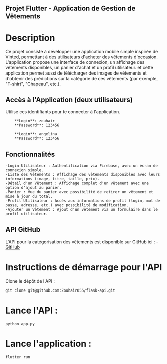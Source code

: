 ## Projet Flutter - Application de Gestion de Vêtements
# Description

Ce projet consiste à développer une application mobile simple inspirée de Vinted, permettant à des utilisateurs d'acheter des vêtements d'occasion. L'application propose une interface de connexion, un affichage des vêtements disponibles, un panier d'achat et un profil utilisateur.
et cette application  permet aussi de télécharger des images de vêtements et d'obtenir des prédictions sur la catégorie de ces vêtements (par exemple, "T-shirt", "Chapeau", etc.).

## Accès à l'Application (deux utilisateurs)
Utilise ces identifiants pour te connecter à l'application.

        **Login**: zouhair
        **Password**: 123456

        **Login**: angelina
        **Password**: 123456

## Fonctionnalités
    -Login Utilisateur : Authentification via Firebase, avec un écran de connexion simple.
    -Liste des Vêtements : Affichage des vêtements disponibles avec leurs informations (image, titre, taille, prix).
    -Détail d'un Vêtement : Affichage complet d'un vêtement avec une option d'ajout au panier.
    -Panier : Vue du panier avec possibilité de retirer un vêtement et mise à jour du total.
    -Profil Utilisateur : Accès aux informations de profil (login, mot de passe, adresse, etc.) avec possibilité de modification.
    -Ajouter un Vêtement : Ajout d'un vêtement via un formulaire dans le profil utilisateur.

## API GitHub
L'API pour la catégorisation des vêtements est disponible sur GitHub ici : 
    - [GitHub](https://github.com/Zouhair055/flask-api)

# Instructions de démarrage pour l'API
Clone le dépôt de l'API :

`git clone git@github.com:Zouhair055/flask-api.git`

# Lance l'API :

`python app.py`

# Lance l'application :

`flutter run`